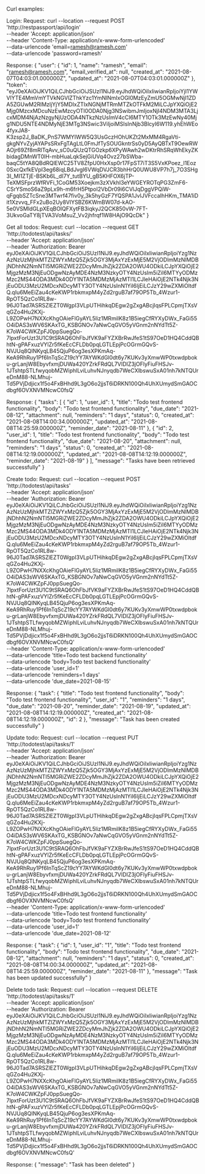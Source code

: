 Curl examples:

Login:
Request:
curl --location --request POST 'http://restpassport/api/login' \
--header 'Accept: application/json' \
--header 'Content-Type: application/x-www-form-urlencoded' \
--data-urlencode 'email=ramesh@ramesh.com' \
--data-urlencode 'password=ramesh'

Response:
{
    "user": {
        "id": 1,
        "name": "ramesh",
        "email": "ramesh@ramesh.com",
        "email_verified_at": null,
        "created_at": "2021-08-07T04:03:01.000000Z",
        "updated_at": "2021-08-07T04:03:01.000000Z"
    },
    "token": "eyJ0eXAiOiJKV1QiLCJhbGciOiJSUzI1NiJ9.eyJhdWQiOiIxIiwianRpIjoiYjI1YWVlYTE4MmVmYTVkNGVlZThkYzc1YmNlNmIxOGI0MzEyZmU5OGMwNjI1ZDA5ZGUwM2RlMzljYjY5MDIxZTIxNGNjMTRmMTZkOTFkM2MiLCJpYXQiOjE2Mjg0MzcxMDcuNzEwMzcyOTI0ODA0Njg3NSwibmJmIjoxNjI4NDM3MTA3LjcxMDM4NjAzNzgyNjUzODA4NTkzNzUsImV4cCI6MTY1OTk3MzEwNy40Mjg1NDU5NTE4NDMyNjE3MTg3NSwic3ViIjoiMSIsInNjb3BlcyI6W119.yhEhWEo4fyxJA8-K3zsp2J_BaDK_PnS7WMYIWW5Q3UsGczHOhUKZt2MxMM4RgaVti-gkgNYvZyjAYAPsSRxFgTAgLtL0FmJfTySOUGkntrSs0yD5AyQBTxT9OewRWAOjr69Zf8mRlTqAvv_sC0uQUzQTGOzkp6XPyWAwh2wDKtrRhSRqWhEkyZKbidagDMnWT0lH-mbHuaLqkSejGiUVq4Ovz27bSWba-baqC5tYA8QBdRQlEWC25TV8ZfpU0HxXsp0r17FpST7iT3S5VxKPoez_I1Eoz0SxcQxfkEVpI3eg68iqLBdJvgI6VWqDVJCR3bhHrQ0UWU8VP7h7j_7O3SHg3I_MI1ZTjE-BSKb6L_dI7Y_tutBYU_gB5KHFOX6jTP-TeXMSFprzWfRVFi_1CoGM53Xoejkm3zXVkhI3eYWGEYROTqPG3ZmF6-CSrYSmoS6aZ9pLx9h-m6frH5PtpoI2VbDr09i6CVlJqDggVPQiW-qFgqbSZTcSne3MTwrf47fiv0y_3k5hyGzF7YQSPA1JvlJVFccaIhHKm_TMA1iDit1Xzvvq_FFx2uBo2Uy8VlYSBZ6KWmBW07d-kAO-5e0VSMldGLpXEqBOIQFXytFB3iqkyJ2QCK850vW-7FT-3UkvoGaTY8jTVA3VoMsuZ_Vv2jhfrqf1W8HAjO9QcDk"
}

Get all todos:
Request:
curl --location --request GET 'http://todotest/api/tasks/' \
--header 'Accept: application/json' \
--header 'Authorization: Bearer eyJ0eXAiOiJKV1QiLCJhbGciOiJSUzI1NiJ9.eyJhdWQiOiIxIiwianRpIjoiYzg1NzAzNzUzMjhkMTZlZWYxMzQ5Zjk5OGY3MjAxYzExMjE5M2VjODlmMzNlMDBjNDhhN2NmNTI5MGRiZWE2ZDcyMmJhZjk2ZDA2OWU4ODkiLCJpYXQiOjE2MjgzMzM3NjEuODgwNzAyMDE4NzM3NzkyOTY4NzUsIm5iZiI6MTYyODMzMzc2MS44ODA3MDk4ODY1NTA5MDMzMjAzMTI1LCJleHAiOjE2NTk4Njk3NjEuODU3MzU2MDcxNDcyMTY3OTY4NzUsInN1YiI6IjEiLCJzY29wZXMiOltdfQ.qIu6MeEiZau4cKeKWP1rbkmxpM4yZd2rguB7af79OP5Tb_4Wzur1-RpOT5QzCo1RL8w-96J0Tad7ASRSZlEZT0WgpI3VLpUTHihkqDEgw2gZxgABcjIqsFPLCpmjTXsVqGZo4Hu2KXj-L9ZOPwH7NXXcKhgOAieFlGyAYL5liz1MRmilK8z1B5iegCfRYXyDWx_FaGi55O4iDAS3sWV6SKAxTG_KSBGNOv7aNwCqGVO5yVGnm2nNYdTt5Z-K7oW4CWKZpFJ0ppSuegQo-7lpxtForUzt3U1C9tSRAQ6OhFbJfVK9aFYZXBrRwJfeS1tS97OeD1HQ4CddQBhtN-gPAFxuzVYlZr5fKeEcCFLDb0pqLGTLEpjPcOGrmGQvS-NVJUq8QINKyqLB45QjuP6og3esXPKmAq-KeA9RhRuy1Pf6InTqScZ19cYY7AYWKdGl0dt6y7KUKv3yXmwWP0txwdpboku-grLanjW8EbyvfxmjDUWa420YZrkFRdQL7VIDIZ3jOFlyFiuFHSJv-1JTshtpSTLfwyqobMZWiphlLviLuhvNJnyqdb7WeCXlbswuSxA01nh7kNTQUreDnM88-NLMhuj-Td5PVjDdjicx1f5o4FxBHhd9L3gO6o2jjsT6iDRKN100Qh4UhXUmydSmGAOCdbgf6OVXNVMNcwC0fsQ'

Response:
{
    "tasks": [
        {
            "id": 1,
            "user_id": 1,
            "title": "Todo test frontend functionality",
            "body": "Todo test frontend functionality",
            "due_date": "2021-08-12",
            "attachment": null,
            "reminders": "1 days",
            "status": 0,
            "created_at": "2021-08-08T14:00:34.000000Z",
            "updated_at": "2021-08-08T14:25:59.000000Z",
            "reminder_date": "2021-08-11"
        },
        {
            "id": 2,
            "user_id": 1,
            "title": "Todo test frontend functionality",
            "body": "Todo test frontend functionality",
            "due_date": "2021-08-20",
            "attachment": null,
            "reminders": "1 days",
            "status": 0,
            "created_at": "2021-08-08T14:12:19.000000Z",
            "updated_at": "2021-08-08T14:12:19.000000Z",
            "reminder_date": "2021-08-19"
        }
    ],
    "message": "Tasks have been retrieved successfully"
}
 
Create todo:
Request:
curl --location --request POST 'http://todotest/api/tasks' \
--header 'Accept: application/json' \
--header 'Authorization: Bearer eyJ0eXAiOiJKV1QiLCJhbGciOiJSUzI1NiJ9.eyJhdWQiOiIxIiwianRpIjoiYzg1NzAzNzUzMjhkMTZlZWYxMzQ5Zjk5OGY3MjAxYzExMjE5M2VjODlmMzNlMDBjNDhhN2NmNTI5MGRiZWE2ZDcyMmJhZjk2ZDA2OWU4ODkiLCJpYXQiOjE2MjgzMzM3NjEuODgwNzAyMDE4NzM3NzkyOTY4NzUsIm5iZiI6MTYyODMzMzc2MS44ODA3MDk4ODY1NTA5MDMzMjAzMTI1LCJleHAiOjE2NTk4Njk3NjEuODU3MzU2MDcxNDcyMTY3OTY4NzUsInN1YiI6IjEiLCJzY29wZXMiOltdfQ.qIu6MeEiZau4cKeKWP1rbkmxpM4yZd2rguB7af79OP5Tb_4Wzur1-RpOT5QzCo1RL8w-96J0Tad7ASRSZlEZT0WgpI3VLpUTHihkqDEgw2gZxgABcjIqsFPLCpmjTXsVqGZo4Hu2KXj-L9ZOPwH7NXXcKhgOAieFlGyAYL5liz1MRmilK8z1B5iegCfRYXyDWx_FaGi55O4iDAS3sWV6SKAxTG_KSBGNOv7aNwCqGVO5yVGnm2nNYdTt5Z-K7oW4CWKZpFJ0ppSuegQo-7lpxtForUzt3U1C9tSRAQ6OhFbJfVK9aFYZXBrRwJfeS1tS97OeD1HQ4CddQBhtN-gPAFxuzVYlZr5fKeEcCFLDb0pqLGTLEpjPcOGrmGQvS-NVJUq8QINKyqLB45QjuP6og3esXPKmAq-KeA9RhRuy1Pf6InTqScZ19cYY7AYWKdGl0dt6y7KUKv3yXmwWP0txwdpboku-grLanjW8EbyvfxmjDUWa420YZrkFRdQL7VIDIZ3jOFlyFiuFHSJv-1JTshtpSTLfwyqobMZWiphlLviLuhvNJnyqdb7WeCXlbswuSxA01nh7kNTQUreDnM88-NLMhuj-Td5PVjDdjicx1f5o4FxBHhd9L3gO6o2jjsT6iDRKN100Qh4UhXUmydSmGAOCdbgf6OVXNVMNcwC0fsQ' \
--header 'Content-Type: application/x-www-form-urlencoded' \
--data-urlencode 'title=Todo test backend functionality' \
--data-urlencode 'body=Todo test backend functionality' \
--data-urlencode 'user_id=1' \
--data-urlencode 'reminders=1 days' \
--data-urlencode 'due_date=2021-08-15'

Response:
{
    "task": {
        "title": "Todo test frontend functionality",
        "body": "Todo test frontend functionality",
        "user_id": "1",
        "reminders": "1 days",
        "due_date": "2021-08-20",
        "reminder_date": "2021-08-19",
        "updated_at": "2021-08-08T14:12:19.000000Z",
        "created_at": "2021-08-08T14:12:19.000000Z",
        "id": 2
    },
    "message": "Task has been created successfully"
}

Update todo:
Request:
curl --location --request PUT 'http://todotest/api/tasks/1' \
--header 'Accept: application/json' \
--header 'Authorization: Bearer eyJ0eXAiOiJKV1QiLCJhbGciOiJSUzI1NiJ9.eyJhdWQiOiIxIiwianRpIjoiYzg1NzAzNzUzMjhkMTZlZWYxMzQ5Zjk5OGY3MjAxYzExMjE5M2VjODlmMzNlMDBjNDhhN2NmNTI5MGRiZWE2ZDcyMmJhZjk2ZDA2OWU4ODkiLCJpYXQiOjE2MjgzMzM3NjEuODgwNzAyMDE4NzM3NzkyOTY4NzUsIm5iZiI6MTYyODMzMzc2MS44ODA3MDk4ODY1NTA5MDMzMjAzMTI1LCJleHAiOjE2NTk4Njk3NjEuODU3MzU2MDcxNDcyMTY3OTY4NzUsInN1YiI6IjEiLCJzY29wZXMiOltdfQ.qIu6MeEiZau4cKeKWP1rbkmxpM4yZd2rguB7af79OP5Tb_4Wzur1-RpOT5QzCo1RL8w-96J0Tad7ASRSZlEZT0WgpI3VLpUTHihkqDEgw2gZxgABcjIqsFPLCpmjTXsVqGZo4Hu2KXj-L9ZOPwH7NXXcKhgOAieFlGyAYL5liz1MRmilK8z1B5iegCfRYXyDWx_FaGi55O4iDAS3sWV6SKAxTG_KSBGNOv7aNwCqGVO5yVGnm2nNYdTt5Z-K7oW4CWKZpFJ0ppSuegQo-7lpxtForUzt3U1C9tSRAQ6OhFbJfVK9aFYZXBrRwJfeS1tS97OeD1HQ4CddQBhtN-gPAFxuzVYlZr5fKeEcCFLDb0pqLGTLEpjPcOGrmGQvS-NVJUq8QINKyqLB45QjuP6og3esXPKmAq-KeA9RhRuy1Pf6InTqScZ19cYY7AYWKdGl0dt6y7KUKv3yXmwWP0txwdpboku-grLanjW8EbyvfxmjDUWa420YZrkFRdQL7VIDIZ3jOFlyFiuFHSJv-1JTshtpSTLfwyqobMZWiphlLviLuhvNJnyqdb7WeCXlbswuSxA01nh7kNTQUreDnM88-NLMhuj-Td5PVjDdjicx1f5o4FxBHhd9L3gO6o2jjsT6iDRKN100Qh4UhXUmydSmGAOCdbgf6OVXNVMNcwC0fsQ' \
--header 'Content-Type: application/x-www-form-urlencoded' \
--data-urlencode 'title=Todo test frontend functionality' \
--data-urlencode 'body=Todo test frontend functionality' \
--data-urlencode 'user_id=1' \
--data-urlencode 'due_date=2021-08-12'

Response:
{
    "task": {
        "id": 1,
        "user_id": "1",
        "title": "Todo test frontend functionality",
        "body": "Todo test frontend functionality",
        "due_date": "2021-08-12",
        "attachment": null,
        "reminders": "1 days",
        "status": 0,
        "created_at": "2021-08-08T14:00:34.000000Z",
        "updated_at": "2021-08-08T14:25:59.000000Z",
        "reminder_date": "2021-08-11"
    },
    "message": "Task has been updated successfully"
}

Delete todo task:
Request:
curl --location --request DELETE 'http://todotest/api/tasks/1' \
--header 'Accept: application/json' \
--header 'Authorization: Bearer eyJ0eXAiOiJKV1QiLCJhbGciOiJSUzI1NiJ9.eyJhdWQiOiIxIiwianRpIjoiYzg1NzAzNzUzMjhkMTZlZWYxMzQ5Zjk5OGY3MjAxYzExMjE5M2VjODlmMzNlMDBjNDhhN2NmNTI5MGRiZWE2ZDcyMmJhZjk2ZDA2OWU4ODkiLCJpYXQiOjE2MjgzMzM3NjEuODgwNzAyMDE4NzM3NzkyOTY4NzUsIm5iZiI6MTYyODMzMzc2MS44ODA3MDk4ODY1NTA5MDMzMjAzMTI1LCJleHAiOjE2NTk4Njk3NjEuODU3MzU2MDcxNDcyMTY3OTY4NzUsInN1YiI6IjEiLCJzY29wZXMiOltdfQ.qIu6MeEiZau4cKeKWP1rbkmxpM4yZd2rguB7af79OP5Tb_4Wzur1-RpOT5QzCo1RL8w-96J0Tad7ASRSZlEZT0WgpI3VLpUTHihkqDEgw2gZxgABcjIqsFPLCpmjTXsVqGZo4Hu2KXj-L9ZOPwH7NXXcKhgOAieFlGyAYL5liz1MRmilK8z1B5iegCfRYXyDWx_FaGi55O4iDAS3sWV6SKAxTG_KSBGNOv7aNwCqGVO5yVGnm2nNYdTt5Z-K7oW4CWKZpFJ0ppSuegQo-7lpxtForUzt3U1C9tSRAQ6OhFbJfVK9aFYZXBrRwJfeS1tS97OeD1HQ4CddQBhtN-gPAFxuzVYlZr5fKeEcCFLDb0pqLGTLEpjPcOGrmGQvS-NVJUq8QINKyqLB45QjuP6og3esXPKmAq-KeA9RhRuy1Pf6InTqScZ19cYY7AYWKdGl0dt6y7KUKv3yXmwWP0txwdpboku-grLanjW8EbyvfxmjDUWa420YZrkFRdQL7VIDIZ3jOFlyFiuFHSJv-1JTshtpSTLfwyqobMZWiphlLviLuhvNJnyqdb7WeCXlbswuSxA01nh7kNTQUreDnM88-NLMhuj-Td5PVjDdjicx1f5o4FxBHhd9L3gO6o2jjsT6iDRKN100Qh4UhXUmydSmGAOCdbgf6OVXNVMNcwC0fsQ'

Response:
{
    "message": "Task has been deleted"
}

